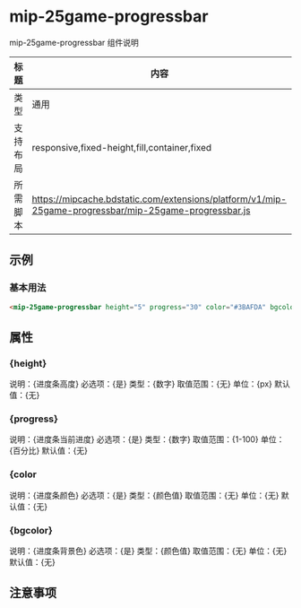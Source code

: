 # mip-25game-progressbar

mip-25game-progressbar 组件说明

标题|内容
----|----
类型|通用
支持布局|responsive,fixed-height,fill,container,fixed
所需脚本|https://mipcache.bdstatic.com/extensions/platform/v1/mip-25game-progressbar/mip-25game-progressbar.js

## 示例

### 基本用法
```html
<mip-25game-progressbar height="5" progress="30" color="#3BAFDA" bgcolor="#E2E2E2"></mip-25game-progressbar>
```

## 属性

### {height}

说明：{进度条高度}
必选项：{是}
类型：{数字}
取值范围：{无}
单位：{px}
默认值：{无}

### {progress}

说明：{进度条当前进度}
必选项：{是}
类型：{数字}
取值范围：{1-100}
单位：{百分比}
默认值：{无}

### {color

说明：{进度条颜色}
必选项：{是}
类型：{颜色值}
取值范围：{无}
单位：{无}
默认值：{无}

### {bgcolor}

说明：{进度条背景色}
必选项：{是}
类型：{颜色值}
取值范围：{无}
单位：{无}
默认值：{无}




## 注意事项


